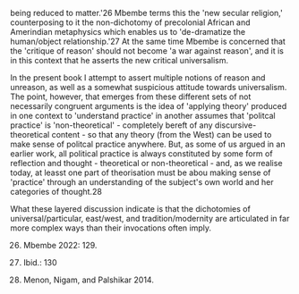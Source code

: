 being reduced to matter.'26 Mbembe terms this the 'new secular religion,' counterposing to it the non-dichotomy of precolonial African and Amerindian metaphysics which enables us to 'de-dramatize the human/object relationship.'27 At the same time Mbembe is concerned that the 'critique of reason' should not become 'a war against reason', and it is in this context that he asserts the new critical universalism.

In the present book I attempt to assert multiple notions of reason and unreason, as well as a somewhat suspicious attitude towards universalism. The point, however, that emerges from these different sets of not necessarily congruent arguments is the idea of 'applying theory' produced in one context to 'understand practice' in another assumes that 'politcal practice' is 'non-theoretical' - completely bereft of any discursive-theoretical content - so that any theory (from the West) can be used to make sense of politcal practice anywhere. But, as some of us argued in an earlier work, all political practice is always constituted by some form of reflection and thought - theoretical or non-theoretical - and, as we realise today, at leasst one part of theorisation must be abou making sense of 'practice' through an understanding of the subject's own world and her categories of thought.28

What these layered discussion indicate is that the dichotomies of universal/particular, east/west, and tradition/modernity are articulated in far more complex ways than their invocations often imply.

26. Mbembe 2022: 129.

27. Ibid.: 130

28. Menon, Nigam, and Palshikar 2014.
